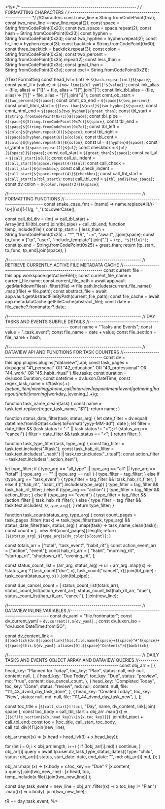 <%*
/* ---------------------------------------------------------- */
/*                    FORMATTING CHARACTERS                   */
/* ---------------------------------------------------------- */
//Characters
const new_line = String.fromCodePoint(0xa);
const two_new_line = new_line.repeat(2);
const space = String.fromCodePoint(0x20);
const two_space = space.repeat(2);
const hash = String.fromCodePoint(0x23);
const hyphen = String.fromCodePoint(0x2d);
const two_hyphen = hyphen.repeat(2);
const hr_line = hyphen.repeat(3);
const backtick = String.fromCodePoint(0x60);
const three_backtick = backtick.repeat(3);
const colon = String.fromCodePoint(0x3a);
const two_percent = String.fromCodePoint(0x25).repeat(2);
const less_than = String.fromCodePoint(0x3c);
const great_than = String.fromCodePoint(0x3e);
const excl = String.fromCodePoint(0x21);

//Text Formatting
const head_lvl = (int) => `${hash.repeat(int)}${space}`;
const yaml_li = (value) => `${new_line}${ul_yaml}"${value}"`;
const link_alias = (file, alias) => ["[[" + file, alias + "]]"].join("|");
const link_tbl_alias = (file, alias) => ["[[" + file, alias + "]]"].join("\\|");
const cmnt_ob_start = `${two_percent}${space}`;
const cmnt_ob_end = `${space}${two_percent}`;
const cmnt_html_start = `${less_than}${excl}${two_hyphen}${space}`;
const cmnt_html_end = `${space}${two_hyphen}${great_than}`;
const tbl_start = `${String.fromCodePoint(0x7c)}${space}`;
const tbl_pipe = `${space}${String.fromCodePoint(0x7c)}${space}`;
const tbl_end = `${space}${String.fromCodePoint(0x7c)}`;
const tbl_left = `${colon}${hyphen.repeat(8)}${space}`;
const tbl_right = `${space}${hyphen.repeat(8)}${colon}`;
const tbl_cent = `${colon}${hyphen.repeat(8)}${colon}`;
const ul = `${hyphen}${space}`;
const ul_yaml = `${space.repeat(2)}${ul}`;
const checkbox = `${ul}[${space}]${space}`;
const call_start = `${great_than}${space}`;
const call_ul = `${call_start}${ul}`;
const call_ul_indent = `${call_start}${space.repeat(4)}${ul}`;
const call_check = `${call_start}${checkbox}`;
const call_check_indent = `${call_start}${space.repeat(4)}${checkbox}`;
const call_tbl_start = `${call_start}${tbl_start}`;
const call_tbl_end = `${tbl_end}${two_space}`;
const dv_colon = `${colon.repeat(2)}${space}`;

//-------------------------------------------------------------------
// FORMATTING FUNCTIONS
//-------------------------------------------------------------------
const snake_case_fmt = (name) =>
  name.replaceAll(/(\-\s\-)|(\s)|(\-)]/g, "_").toLowerCase();

const call_tbl_div = (int) =>
  call_tbl_start + Array(int).fill(tbl_cent).join(tbl_pipe) + call_tbl_end;
function temp_include(file) {
  const tp_start = [
    less_than + String.fromCodePoint(0x25) + "*",
    "tR",
    "+=",
    "await",
  ].join(space);
  const tp_func =
    ["tp", "user", "include_template"].join(".") + `(tp, "${file}")`;
  const tp_end = String.fromCodePoint(0x25) + great_than;
  return [tp_start, tp_func, tp_end].join(space);
}

//-------------------------------------------------------------------
// RETRIEVE CURRENTLY ACTIVE FILE METADATA CACHE
//-------------------------------------------------------------------
const current_file = this.app.workspace.getActiveFile();
const current_file_name = current_file.name;
const current_file_path = await app.vault
  .getMarkdownFiles()
  .filter((file) => file.path.includes(current_file_name))
  .map((file) => file.path);
const abstract_file = await app.vault.getAbstractFileByPath(current_file_path);
const file_cache = await app.metadataCache.getFileCache(abstract_file);
const date = file_cache?.frontmatter?.date;

//-------------------------------------------------------------------
// DAY TASKS AND EVENTS SUBFILE DETAILS
//-------------------------------------------------------------------
const name = "Tasks and Events";
const value = "_task_event";
const file_name = date + value;
const file_section = file_name + hash;

//-------------------------------------------------------------------
// DATAVIEW API AND FUNCTIONS FOR TASK COUNTERS
//-------------------------------------------------------------------
const dv = this.app.plugins.plugins["dataview"].api;
const task_pages = dv.pages('"41_personal" OR "42_education" OR "43_professional" OR "44_work" OR "45_habit_ritual"').file.tasks;
const duration = dv.luxon.Duration;
const datetime = dv.luxon.DateTime;
const regex_task_name = /#task\s(.+)_(action_item|meeting|phone_call|interview|appointment|event|gathering|hangout|habit|morning_|workday_|evening_).+/g;

function task_name_clean(task) {
  const name = task.text.replace(regex_task_name, "$1");
  return name;
}

function status_date_filter(task, status_arg) {
  let date_filter = dv.equal(
    datetime.fromISO(task.due).toFormat("yyyy-MM-dd"),
    date
  );
  let filter = date_filter && (task.status != "-" || task.status != "<");
  if (status_arg == "cancel") {
    filter = date_filter && task.status == "<";
  }
  return filter;
}

function task_type_filter(task, type_arg) {
  const tag_filter = task.text.includes("#task");
  const task_hab_rit_filter =
    task.text.includes("_habit") || task.text.includes("_ritual");
  const action_filter = task.text.includes("_action_item");

  let type_filter;
  if (
    type_arg == "all_type" ||
    type_arg == "all" ||
    type_arg == "total" ||
    type_arg == "" ||
    type_arg == null
  ) {
    type_filter = tag_filter;
  } else if (type_arg == "task_event") {
    type_filter = tag_filter && !task_hab_rit_filter;
  } else if (["hab_rit", "habit_rit"].includes(type_arg)) {
    type_filter = tag_filter && task_hab_rit_filter;
  } else if (type_arg == "action") {
    type_filter = tag_filter && action_filter;
  } else if (type_arg == "event") {
    type_filter = tag_filter && !(action_filter || task_hab_rit_filter);
  } else {
    type_filter = tag_filter && task.text.includes(`_${type_arg}`);
  }
  return type_filter;
}

function task_count(status_arg, type_arg) {
  const count_pages = task_pages
    .filter(
      (task) =>
        task_type_filter(task, type_arg) && status_date_filter(task, status_arg)
    )
    .map((task) => task_name_clean(task));
  const count = [...new Set(count_pages)].length;
  return `[${status_arg}_${type_arg}${dv_colon}${count}]`;
}

const totals_arr = ["total", "task_event", "habit_rit"];
const action_event_arr = ["action", "event"];
const hab_rit_arr = [
  "habit",
  "morning_rit",
  "startup_rit",
  "shutdown_rit",
  "evening_rit",
];

const status_count_list = (arr_arg, status_arg) =>
  ul +
  arr_arg
    .map((x) =>
      !status_arg
        ? [task_count("due", x), task_count("cancel", x)].join(tbl_pipe)
        : task_count(status_arg, x)
    )
    .join(tbl_pipe);

const due_cancel_count = [
  status_count_list(totals_arr),
  status_count_list(action_event_arr),
  status_count_list(hab_rit_arr, "due"),
  status_count_list(hab_rit_arr, "cancel"),
].join(new_line);

//-------------------------------------------------------------------
// DATAVIEW INLINE VARIABLES
//-------------------------------------------------------------------
const dv_yaml = "file.frontmatter";
const dv_current_yaml = `dv.current().${dv_yaml}.`;
const dv_luxon_iso = "dv.luxon.DateTime.fromISO";

const dv_content_link = `${backtick}dv:${space}link(this.file.name${space}+${space}"#"${space}+${space}this.${dv_yaml}.aliases[0],${space}"Contents")${backtick}`;

//-------------------------------------------------------------------
// DAILY TASKS AND EVENTS OBJECT ARRAY AND DATAVIEW QUERIES
//-------------------------------------------------------------------
const obj_arr = [
  {
    head_key: "Planned for Today",
    toc_key: "Plan",
    status: null,
    md: null,
    content: null,
  },
  {
    head_key: "Due Today",
    toc_key: "Due",
    status: "preview",
    md: "true",
    content: due_cancel_count,
  },
  {
    head_key: "Completed Today",
    toc_key: "Done",
    status: "review",
    md: null,
    content: null,
    file: "111_43_dvmd_day_task_done",
  },
  {
    head_key: "Created Today",
    toc_key: "New",
    status: null,
    md: null,
    file: "111_44_dvmd_day_task_new",
  },
];

const toc_title = [`${call_start}[!toc]`, "Day", name, dv_content_link].join(
  space
);
const toc_body =
  call_tbl_start +
  obj_arr
    .map((x) => `[[${file_section}${x.head_key}\\|${x.toc_key}]]`)
    .join(tbl_pipe) +
  call_tbl_end;
const toc = [toc_title, call_start, toc_body, call_tbl_div(4)].join(new_line);

obj_arr.map((x) => (x.head = head_lvl(3) + x.head_key));

for (let i = 0; i < obj_arr.length; i++) {
  if (!obj_arr[i].md) {
    continue;
  }
  obj_arr[i].query = await tp.user.dv_task_type_status_dates({
    type: "child",
    status: obj_arr[i].status,
    start_date: date,
    end_date: "",
    md: obj_arr[i].md,
  });
}

obj_arr.map(
  (x) =>
    (x.body =
      x.toc_key == "Due"
        ? [x.content, x.query].join(two_new_line)
        : [x.head, toc, temp_include(x.file)].join(two_new_line))
);

const day_task_event =
  new_line +
  obj_arr
    .filter((x) => x.toc_key != "Plan")
    .map((x) => x.body)
    .join(two_new_line);

tR += day_task_event;
%>
